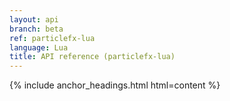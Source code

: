 ```yaml
---
layout: api
branch: beta
ref: particlefx-lua
language: Lua
title: API reference (particlefx-lua)
---
```

{% include anchor_headings.html html=content %}